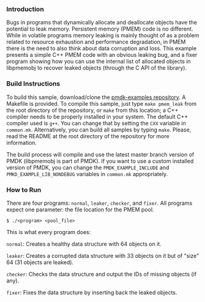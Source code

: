### Introduction

Bugs in programs that dynamically allocate and deallocate objects have the
potential to leak memory. Persistent memory (PMEM) code is no different. While
in volatile programs memory leaking is mainly thought of as a problem related
to resource exhaustion and performance degradation, in PMEM there is the need
to also think about data corruption and loss.  This example presents a simple
C++ PMEM code with an obvious leaking bug, and a fixer program showing how you
can use the internal list of allocated objects in libpmemobj to recover leaked
objects (through the C API of the library). 


### Build Instructions

To build this sample, download/clone the [pmdk-examples
repository](https://github.com/pmem/pmdk-examples).  A Makefile is provided. To
compile this sample, just type `make pmem_leak` from the root directory of the
repository, or `make` from this location; a C++ compiler needs to be properly 
installed in your system. The default C++ compiler used is `g++`. You can change 
that by setting the `CXX` variable in `common.mk`. Alternatively, you can build 
all samples by typing `make`. Please, read the README at the root directory of 
the repository for more information.

The build process will compile and use the latest master branch version of PMDK
(libpmemobj is part of PMDK). If you want to use a custom installed version of
PMDK, you can change the `PMDK_EXAMPLE_INCLUDE` and `PMKD_EXAMPLE_LIB_NONDEBUG`
variables in `common.mk` appropriately.

### How to Run

There are four programs: `normal`, `leaker`, `checker`, and `fixer`. All
programs expect one parameter: the file location for the PMEM pool.


	$ ./<program> <pool_file>

This is what every program does:

`normal`: Creates a healthy data structure with 64 objects on it.

`leaker`: Creates a corrupted data structure with 33 objects on it but of
"size" 64 (31 objects are leaked).

`checker`: Checks the data structure and output the IDs of missing objects (if
any).

`fixer`: Fixes the data structure by inserting back the leaked objects.


